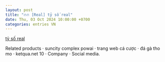```yaml
---
layout: post
title: "🔥🔥 [Real] tỷ số real"
date: Thu, 03 Oct 2024 10:00:00 +0700
categories: entries VN
---
```

[tỷ số real](https://vasep.com.vn/Store/t%E1%BB%B7%20s%E1%BB%91%20real.html)

Related products · suncity complex powai · trang web cá cược · đá gà tho mo · ketqua.net 10 · Company · Social media.

